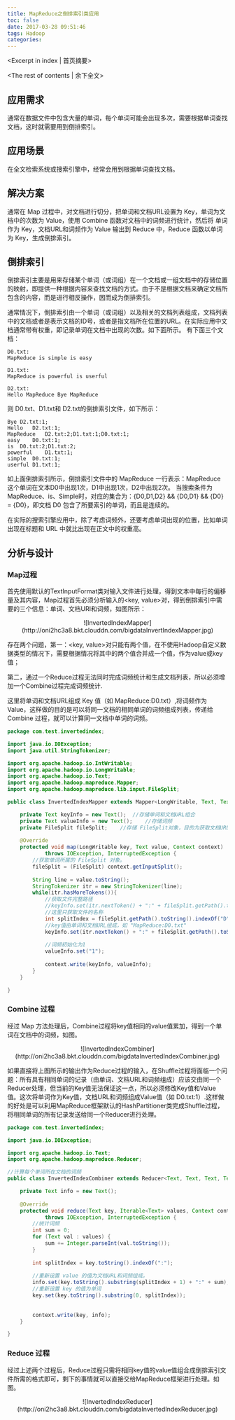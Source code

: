```yaml
---
title: MapReduce之倒排索引类应用
toc: false
date: 2017-03-28 09:51:46
tags: Hadoop
categories:
---
```

<Excerpt in index | 首页摘要> 
<!-- more -->
<The rest of contents | 余下全文>

## 应用需求

通常在数据文件中包含大量的单词，每个单词可能会出现多次，需要根据单词查找文档，这时就需要用到倒排索引。

## 应用场景

在全文检索系统或搜索引擎中，经常会用到根据单词查找文档。

## 解决方案

通常在 Map 过程中，对文档进行切分，把单词和文档URL设置为 Key，单词为文档中的次数为 Value，使用 Combine 函数对文档中的词频进行统计，然后将 单词作为 Key，文档URL和词频作为 Value 输出到 Reduce 中，Reduce 函数以单词为 Key，生成倒排索引。

## 倒排索引

倒排索引主要是用来存储某个单词（或词组）在一个文档或一组文档中的存储位置的映射，即提供一种根据内容来查找文档的方式。由于不是根据文档来确定文档所包含的内容，而是进行相反操作，因而成为倒排索引。

通常情况下，倒排索引由一个单词（或词组）以及相关的文档列表组成，文档列表中的文档或者是表示文档的ID号，或者是指文档所在位置的URL。在实际应用中文档通常带有权重，即记录单词在文档中出现的次数。如下面所示。
有下面三个文档：
```
D0.txt:
MapReduce is simple is easy
```

```
D1.txt:
MapReduce is powerful is userful
```

```
D2.txt:
Hello MapReduce Bye MapReduce
```

则 D0.txt、D1.txt和 D2.txt的倒排索引文件，如下所示：

```
Bye	D2.txt:1;
Hello	D2.txt:1;
MapReduce	D2.txt:2;D1.txt:1;D0.txt:1;
easy	D0.txt:1;
is	D0.txt:2;D1.txt:2;
powerful	D1.txt:1;
simple	D0.txt:1;
userful	D1.txt:1;
```

如上面倒排索引所示，倒排索引文件中的 MapReduce 一行表示：MapReduce 这个单词在文本D0中出现1次，D1中出现1次，D2中出现2次。
当搜索条件为 MapReduce、is、Simple时，对应的集合为：{D0,D1,D2} && {D0,D1} && {D0} = {D0}，即文档 D0 包含了所要索引的单词，而且是连续的。

在实际的搜索引擎应用中，除了考虑词频外，还要考虑单词出现的位置，比如单词出现在标题和 URL 中就比出现在正文中的权重高。


## 分析与设计

### Map过程

首先使用默认的TextInputFormat类对输入文件进行处理，得到文本中每行的偏移量及其内容，Map过程首先必须分析输入的<key, value>对，得到倒排索引中需要的三个信息：单词、文档URI和词频，如图所示：

<center>![InvertedIndexMapper](http://oni2hc3a8.bkt.clouddn.com/bigdataInvertIndexMapper.jpg)</center>

存在两个问题，第一：<key, value>对只能有两个值，在不使用Hadoop自定义数据类型的情况下，需要根据情况将其中的两个值合并成一个值，作为value或key值；

第二，通过一个Reduce过程无法同时完成词频统计和生成文档列表，所以必须增加一个Combine过程完成词频统计.

这里将单词和文档URL组成 Key 值（如 MapReduce:D0.txt）,将词频作为 Value，这样做的目的是可以将同一文档的相同单词的词频组成列表，传递给 Combine 过程，就可以计算同一文档中单词的词频。

```java
package com.test.invertedindex;

import java.io.IOException;
import java.util.StringTokenizer;

import org.apache.hadoop.io.IntWritable;
import org.apache.hadoop.io.LongWritable;
import org.apache.hadoop.io.Text;
import org.apache.hadoop.mapreduce.Mapper;
import org.apache.hadoop.mapreduce.lib.input.FileSplit;

public class InvertedIndexMapper extends Mapper<LongWritable, Text, Text, Text>{

	private Text keyInfo = new Text();	//存储单词和文档URL组合
	private Text valueInfo = new Text();	//存储词频
	private FileSplit fileSplit;	//存储 FileSplit对象，目的为获取文档URL
	
	@Override
	protected void map(LongWritable key, Text value, Context context)
			throws IOException, InterruptedException {
		//获取单词所属的 FileSplit 对象。
		fileSplit = (FileSplit) context.getInputSplit();
		
		String line = value.toString();
		StringTokenizer itr = new StringTokenizer(line);
		while(itr.hasMoreTokens()){
			//获取文件完整路径
			//keyInfo.set(itr.nextToken() + ":" + fileSplit.getPath().toString());
			//这里只获取文件的名称
			int splitIndex = fileSplit.getPath().toString().indexOf("D");
			//key值由单词和文档URL组成，如 "MapReduce:D0.txt"
			keyInfo.set(itr.nextToken() + ":" + fileSplit.getPath().toString().substring(splitIndex));
			
			//词频初始化为1
			valueInfo.set("1");
			
			context.write(keyInfo, valueInfo);
		}
	}

}

```

### Combine 过程

经过 Map 方法处理后，Combine过程将key值相同的value值累加，得到一个单词在文档中的词频，如图。

<center>![InvertedIndexCombiner](http://oni2hc3a8.bkt.clouddn.com/bigdataInvertedIndexCombiner.jpg)</center>

如果直接将上图所示的输出作为Reduce过程的输入，在Shuffle过程将面临一个问题：所有具有相同单词的记录（由单词、文档URL和词频组成）应该交由同一个Reducer处理，但当前的Key值无法保证这一点，所以必须修改Key值和Value值。这次将单词作为Key值，文档URL和词频组成Value值（如 D0.txt:1）.这样做的好处是可以利用MapReduce框架默认的HashPartitioner类完成Shuffle过程，将相同单词的所有记录发送给同一个Reducer进行处理。

```java 
package com.test.invertedindex;

import java.io.IOException;

import org.apache.hadoop.io.Text;
import org.apache.hadoop.mapreduce.Reducer;

//计算每个单词所在文档的词频
public class InvertedIndexCombiner extends Reducer<Text, Text, Text, Text>{

	private Text info = new Text();
	
	@Override
	protected void reduce(Text key, Iterable<Text> values, Context context)
			throws IOException, InterruptedException {
		//统计词频
		int sum = 0;
		for (Text val : values) {
			sum += Integer.parseInt(val.toString());
		}
		
		int splitIndex = key.toString().indexOf(":");
		
		//重新设置 value 的值为文档URL和词频组成。
		info.set(key.toString().substring(splitIndex + 1) + ":" + sum);
		//重新设置 key 的值为单词
		key.set(key.toString().substring(0, splitIndex));
		
		
		context.write(key, info);
	}

}
```

### Reduce 过程

经过上述两个过程后，Reduce过程只需将相同key值的value值组合成倒排索引文件所需的格式即可，剩下的事情就可以直接交给MapReduce框架进行处理。如图。
<center>![InvertedIndexReducer](http://oni2hc3a8.bkt.clouddn.com/bigdataInvertedIndexReducer.jpg)</center>


